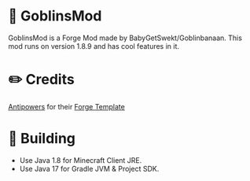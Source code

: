 # :closed_book: GoblinsMod

GoblinsMod is a Forge Mod made by BabyGetSwekt/Goblinbanaan. This mod runs on version 1.8.9 and has cool features in it.

# :pencil2: Credits

[Antipowers](https://github.com/antipowers) for their [Forge Template](https://github.com/antipowers/ForgeTemplate)

# :pencil: Building

- Use Java 1.8 for Minecraft Client JRE.
- Use Java 17 for Gradle JVM & Project SDK. 
